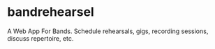 bandrehearsel
=============

A Web App For Bands. Schedule rehearsals, gigs, recording sessions, discuss repertoire, etc.
